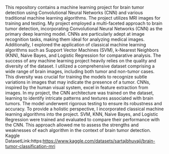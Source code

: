 This repository contains a machine learning project for brain tumor detection using Convolutional Neural Networks (CNN) and various traditional machine learning algorithms. The project utilizes MRI images for training and testing.
My project employed a multi-faceted approach to brain tumor detection, incorporating Convolutional Neural Networks (CNN) as the primary deep learning model. CNNs are particularly adept at image recognition tasks, making them ideal for analyzing medical images. Additionally, I explored the application of classical machine learning algorithms such as Support Vector Machines (SVM), k-Nearest Neighbors (KNN), Naive Bayes, and Logistic Regression for comparative analysis.
The success of any machine learning project heavily relies on the quality and diversity of the dataset. I utilized a comprehensive dataset comprising a wide range of brain images, including both tumor and non-tumor cases. This diversity was crucial for training the models to recognize subtle variations in images that may indicate the presence of a tumor.
CNNs, inspired by the human visual system, excel in feature extraction from images. In my project, the CNN architecture was trained on the dataset, learning to identify intricate patterns and textures associated with brain tumors. The model underwent rigorous testing to ensure its robustness and accuracy.
To provide a holistic perspective, I incorporated classical machine learning algorithms into the project. SVM, KNN, Naive Bayes, and Logistic Regression were trained and evaluated to compare their performance with the CNN. This approach allowed me to assess the strengths and weaknesses of each algorithm in the context of brain tumor detection.
Kaggle DatasetLink:https:https://www.kaggle.com/datasets/sartajbhuvaji/brain-tumor-classification-mri
